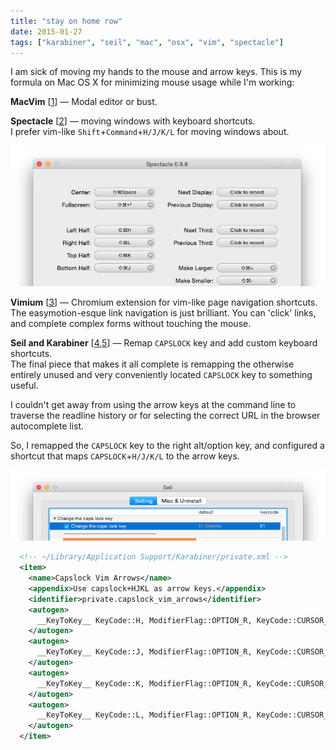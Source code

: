 ```yaml
---
title: "stay on home row"
date: 2015-01-27
tags: ["karabiner", "seil", "mac", "osx", "vim", "spectacle"]
---
```


I am sick of moving my hands to the mouse and arrow keys. This is my formula on Mac OS X for minimizing mouse usage while I'm working:

**MacVim** [[1](https://code.google.com/p/macvim/)] &mdash; Modal editor or bust.

**Spectacle** [[2](http://spectacleapp.com/)] &mdash; moving windows with keyboard shortcuts.  
I prefer vim-like `Shift`+`Command`+`H/J/K/L` for moving windows about.

<img src="/img/spectacle.png">

**Vimium** [[3](http://vimium.github.io/)] &mdash; Chromium extension for vim-like page navigation shortcuts.  
The easymotion-esque link navigation is just brilliant. You can 'click' links, and complete complex forms without touching the mouse.

**Seil and Karabiner** [[4](https://pqrs.org/osx/karabiner/seil.html.en),[5](https://pqrs.org/osx/karabiner/index.html.en)] &mdash; Remap `CAPSLOCK` key and add custom keyboard shortcuts.  
The final piece that makes it all complete is remapping the otherwise entirely unused and very conveniently located `CAPSLOCK` key to something useful.

I couldn't get away from using the arrow keys at the command line to traverse the readline history or for selecting the correct URL in the browser autocomplete list.

So, I remapped the `CAPSLOCK` key to the right alt/option key, and configured a shortcut that maps `CAPSLOCK`+`H/J/K/L` to the arrow keys.

<img src="/img/seil.png">

```xml
  <!-- ~/Library/Application Support/Karabiner/private.xml -->
  <item>
    <name>Capslock Vim Arrows</name>
    <appendix>Use capslock+HJKL as arrow keys.</appendix>
    <identifier>private.capslock_vim_arrows</identifier>
    <autogen>
      __KeyToKey__ KeyCode::H, ModifierFlag::OPTION_R, KeyCode::CURSOR_LEFT
    </autogen>
    <autogen>
      __KeyToKey__ KeyCode::J, ModifierFlag::OPTION_R, KeyCode::CURSOR_DOWN
    </autogen>
    <autogen>
      __KeyToKey__ KeyCode::K, ModifierFlag::OPTION_R, KeyCode::CURSOR_UP
    </autogen>
    <autogen>
      __KeyToKey__ KeyCode::L, ModifierFlag::OPTION_R, KeyCode::CURSOR_RIGHT
    </autogen>
  </item>  
```

